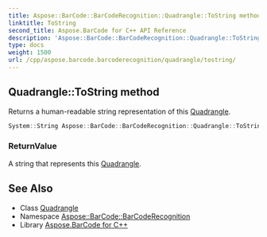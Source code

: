 ```yaml
---
title: Aspose::BarCode::BarCodeRecognition::Quadrangle::ToString method
linktitle: ToString
second_title: Aspose.BarCode for C++ API Reference
description: 'Aspose::BarCode::BarCodeRecognition::Quadrangle::ToString method. Returns a human-readable string representation of this Quadrangle in C++.'
type: docs
weight: 1500
url: /cpp/aspose.barcode.barcoderecognition/quadrangle/tostring/
---
```

## Quadrangle::ToString method


Returns a human-readable string representation of this [Quadrangle](../).

```cpp
System::String Aspose::BarCode::BarCodeRecognition::Quadrangle::ToString() const override
```


### ReturnValue

A string that represents this [Quadrangle](../).

## See Also

* Class [Quadrangle](../)
* Namespace [Aspose::BarCode::BarCodeRecognition](../../)
* Library [Aspose.BarCode for C++](../../../)
